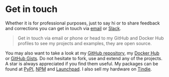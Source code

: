 # Get in touch

Whether it is for professional purposes, just to say hi or to share feedback and
corrections you can get in touch via [email][email] or [Slack][slack].

> Get in touch via email or phone or head to my GitHub and Docker Hub profiles
> to see my projects and examples, they are open source.

You may also want to take a look at my [GitHub repository][github-repository],
my [Docker Hub][docker-hub] or [GitHub Gists][github-gists]. Do not hesitate to
fork, use and extend any of the projects. A star is always appreciated if you
find them useful. My packages can be found at [PyPI][pypi], [NPM][npm] and
[Launchpad][launchpad]. I also sell my hardware on [Tindie][tindie].

[email]: mailto:marcbperez@protonmail.com
[slack]: https://marcbperez.slack.com
[github-gists]: https://gist.github.com/marcbperez
[docker-hub]: https://hub.docker.com/u/marcbperez/
[github-repository]: https://github.com/marcbperez
[launchpad]: https://launchpad.net/~marcbperez/
[npm]: https://npmjs.com/~marcbperez/
[pypi]: https://pypi.org/user/marcbperez/
[tindie]: https://tindie.com/stores/marcbperez/
